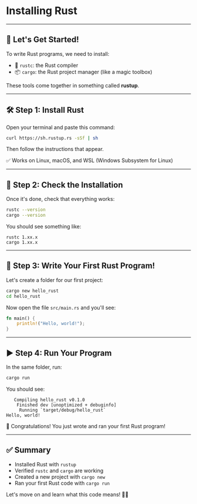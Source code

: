 # Installing Rust

---

## 🚀 Let's Get Started!

To write Rust programs, we need to install:

- 🦀 `rustc`: the Rust compiler
- 📦 `cargo`: the Rust project manager (like a magic toolbox)

These tools come together in something called **rustup**.

---

## 🛠️ Step 1: Install Rust

Open your terminal and paste this command:

```bash
curl https://sh.rustup.rs -sSf | sh
```

Then follow the instructions that appear.

✅ Works on Linux, macOS, and WSL (Windows Subsystem for Linux)

---

## 🧪 Step 2: Check the Installation

Once it's done, check that everything works:

```bash
rustc --version
cargo --version
```

You should see something like:

```text
rustc 1.xx.x
cargo 1.xx.x
```

---

## 📝 Step 3: Write Your First Rust Program!

Let's create a folder for our first project:

```bash
cargo new hello_rust
cd hello_rust
```

Now open the file `src/main.rs` and you'll see:

```rust
fn main() {
    println!("Hello, world!");
}
```

---

## ▶️ Step 4: Run Your Program

In the same folder, run:

```bash
cargo run
```

You should see:

```text
   Compiling hello_rust v0.1.0
    Finished dev [unoptimized + debuginfo]
     Running `target/debug/hello_rust`
Hello, world!
```

🎉 Congratulations! You just wrote and ran your first Rust program!

---

## ✅ Summary

- Installed Rust with `rustup`
- Verified `rustc` and `cargo` are working
- Created a new project with `cargo new`
- Ran your first Rust code with `cargo run`

Let's move on and learn what this code means! 🦀💡
